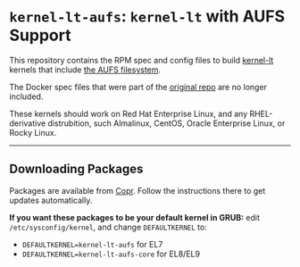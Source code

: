 # `kernel-lt-aufs`: `kernel-lt` with AUFS Support

This repository contains the RPM spec and config files to build [kernel-lt](http://elrepo.org/tiki/kernel-lt) kernels that include [the AUFS filesystem](http://aufs.sourceforge.net).

The Docker spec files that were part of the [original repo](https://github.com/sciurus/docker-rhel-rpm.git) are no longer included.

These kernels should work on Red Hat Enterprise Linux, and any RHEL-derivative distrubition, such Almalinux, CentOS, Oracle Enterprise Linux, or Rocky Linux.

***
## Downloading Packages

Packages are available from [Copr](https://copr.fedorainfracloud.org/coprs/bnied/kernel-lt-aufs). Follow the instructions there to get updates automatically.

**If you want these packages to be your default kernel in GRUB:** edit `/etc/sysconfig/kernel`, and change `DEFAULTKERNEL` to:
* `DEFAULTKERNEL=kernel-lt-aufs` for EL7
* `DEFAULTKERNEL=kernel-lt-aufs-core` for EL8/EL9
